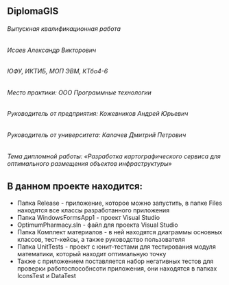 ## DiplomaGIS
###### Выпускная квалификационная работа
###### Исаев Александр Викторович
###### ЮФУ, ИКТИБ, МОП ЭВМ, КТбо4-6
###### Место практики: ООО Программные технологии
###### Руководитель от предприятия: Кожевников Андрей Юрьевич
###### Руководитель от университета: Калачев Дмитрий Петрович
###### Тема дипломной работы: «Разработка картографического сервиса для оптимального размещения объектов инфраструктуры»

## В данном проекте находится:
+ Папка Release - приложение, которое можно запустить, в папке Files находятся все классы разработанного приложения
+ Папка WindowsFormsApp1 - проект Visual Studio
+ OptimumPharmacy.sln - файл для проекта Visual Studio
+ Папка Комплект материалов - в ней находятся диаграммы основных классов, тест-кейсы, а также руководство пользователя
+ Папка UnitTests - проект с юнит-тестами для тестирования модуля математики, который находит оптимальную точку
+ Также с приложением поставляется набор негативных тестов для проверки работоспособнсоти приложения, они находятся в папках IconsTest и DataTest
